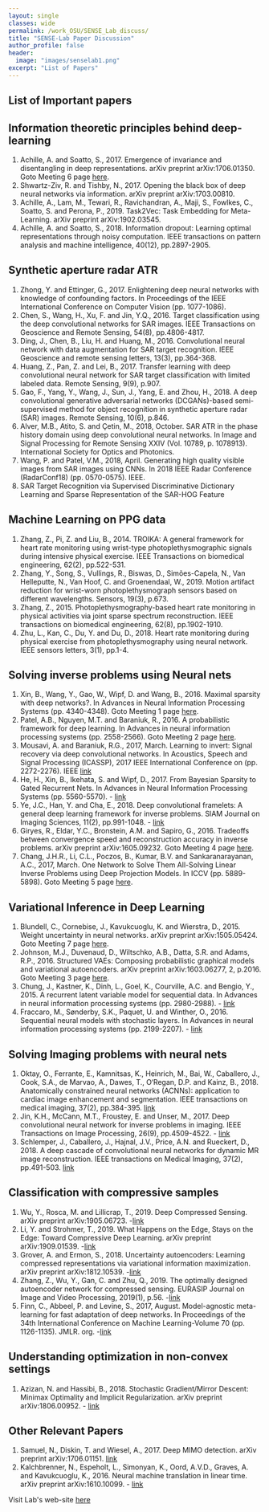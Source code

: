 ```yaml
---
layout: single
classes: wide
permalink: /work_OSU/SENSE_Lab_discuss/
title: "SENSE-Lab Paper Discussion"
author_profile: false
header:
  image: "images/senselab1.png"
excerpt: "List of Papers"
---
```

## List of Important papers



## Information theoretic principles behind deep-learning
1. Achille, A. and Soatto, S., 2017. Emergence of invariance and disentangling in deep representations. arXiv preprint arXiv:1706.01350. Goto Meeting 6 page [here](/Meeting_6_SU18/).
2. Shwartz-Ziv, R. and Tishby, N., 2017. Opening the black box of deep neural networks via information. arXiv preprint arXiv:1703.00810.
3. Achille, A., Lam, M., Tewari, R., Ravichandran, A., Maji, S., Fowlkes, C., Soatto, S. and Perona, P., 2019. Task2Vec: Task Embedding for Meta-Learning. arXiv preprint arXiv:1902.03545.
4. Achille, A. and Soatto, S., 2018. Information dropout: Learning optimal representations through noisy computation. IEEE transactions on pattern analysis and machine intelligence, 40(12), pp.2897-2905.

## Synthetic aperture radar ATR
1. Zhong, Y. and Ettinger, G., 2017. Enlightening deep neural networks with knowledge of confounding factors. In Proceedings of the IEEE International Conference on Computer Vision (pp. 1077-1086).
2. Chen, S., Wang, H., Xu, F. and Jin, Y.Q., 2016. Target classification using the deep convolutional networks for SAR images. IEEE Transactions on Geoscience and Remote Sensing, 54(8), pp.4806-4817.
3. Ding, J., Chen, B., Liu, H. and Huang, M., 2016. Convolutional neural network with data augmentation for SAR target recognition. IEEE Geoscience and remote sensing letters, 13(3), pp.364-368.
4. Huang, Z., Pan, Z. and Lei, B., 2017. Transfer learning with deep convolutional neural network for SAR target classification with limited labeled data. Remote Sensing, 9(9), p.907.
5. Gao, F., Yang, Y., Wang, J., Sun, J., Yang, E. and Zhou, H., 2018. A deep convolutional generative adversarial networks (DCGANs)-based semi-supervised method for object recognition in synthetic aperture radar (SAR) images. Remote Sensing, 10(6), p.846.
6. Alver, M.B., Atito, S. and Çetin, M., 2018, October. SAR ATR in the phase history domain using deep convolutional neural networks. In Image and Signal Processing for Remote Sensing XXIV (Vol. 10789, p. 1078913). International Society for Optics and Photonics.
7. Wang, P. and Patel, V.M., 2018, April. Generating high quality visible images from SAR images using CNNs. In 2018 IEEE Radar Conference (RadarConf18) (pp. 0570-0575). IEEE.
8. SAR Target Recognition via Supervised Discriminative Dictionary Learning and Sparse Representation of the SAR-HOG Feature

## Machine Learning on PPG data
1. Zhang, Z., Pi, Z. and Liu, B., 2014. TROIKA: A general framework for heart rate monitoring using wrist-type photoplethysmographic signals during intensive physical exercise. IEEE Transactions on biomedical engineering, 62(2), pp.522-531.
2. Zhang, Y., Song, S., Vullings, R., Biswas, D., Simões-Capela, N., Van Helleputte, N., Van Hoof, C. and Groenendaal, W., 2019. Motion artifact reduction for wrist-worn photoplethysmograph sensors based on different wavelengths. Sensors, 19(3), p.673.
3. Zhang, Z., 2015. Photoplethysmography-based heart rate monitoring in physical activities via joint sparse spectrum reconstruction. IEEE transactions on biomedical engineering, 62(8), pp.1902-1910.
4. Zhu, L., Kan, C., Du, Y. and Du, D., 2018. Heart rate monitoring during physical exercise from photoplethysmography using neural network. IEEE sensors letters, 3(1), pp.1-4.

## Solving inverse problems using Neural nets
1. Xin, B., Wang, Y., Gao, W., Wipf, D. and Wang, B., 2016. Maximal sparsity with deep networks?. In Advances in Neural Information Processing Systems (pp. 4340-4348). Goto Meeting 1 page [here](/Meeting_1_SU18/).
2. Patel, A.B., Nguyen, M.T. and Baraniuk, R., 2016. A probabilistic framework for deep learning. In Advances in neural information processing systems (pp. 2558-2566).  Goto Meeting 2 page [here](/Meeting_2_SU18/).
3. Mousavi, A. and Baraniuk, R.G., 2017, March. Learning to invert: Signal recovery via deep convolutional networks. In Acoustics, Speech and Signal Processing (ICASSP), 2017 IEEE International Conference on (pp. 2272-2276). IEEE [link](https://ieeexplore.ieee.org/stamp/stamp.jsp?arnumber=7952561)
4. He, H., Xin, B., Ikehata, S. and Wipf, D., 2017. From Bayesian Sparsity to Gated Recurrent Nets. In Advances in Neural Information Processing Systems (pp. 5560-5570). - [link](http://papers.nips.cc/paper/7139-from-bayesian-sparsity-to-gated-recurrent-nets.pdf)
5. Ye, J.C., Han, Y. and Cha, E., 2018. Deep convolutional framelets: A general deep learning framework for inverse problems. SIAM Journal on Imaging Sciences, 11(2), pp.991-1048. - [link](https://arxiv.org/pdf/1707.00372.pdf)
6. Giryes, R., Eldar, Y.C., Bronstein, A.M. and Sapiro, G., 2016. Tradeoffs between convergence speed and reconstruction accuracy in inverse problems. arXiv preprint arXiv:1605.09232. Goto Meeting 4 page [here](/Meeting_4_SU18/).
7. Chang, J.H.R., Li, C.L., Poczos, B., Kumar, B.V. and Sankaranarayanan, A.C., 2017, March. One Network to Solve Them All-Solving Linear Inverse Problems using Deep Projection Models. In ICCV (pp. 5889-5898). Goto Meeting 5 page [here](/Meeting_5_SU18/).

## Variational Inference in Deep Learning
1. Blundell, C., Cornebise, J., Kavukcuoglu, K. and Wierstra, D., 2015. Weight uncertainty in neural networks. arXiv preprint arXiv:1505.05424. Goto Meeting 7 page [here](/Meeting_7_SU18/).
2. Johnson, M.J., Duvenaud, D., Wiltschko, A.B., Datta, S.R. and Adams, R.P., 2016. Structured VAEs: Composing probabilistic graphical models and variational autoencoders. arXiv preprint arXiv:1603.06277, 2, p.2016. Goto Meeting 3 page [here](/Meeting_3_SU18/).
3. Chung, J., Kastner, K., Dinh, L., Goel, K., Courville, A.C. and Bengio, Y., 2015. A recurrent latent variable model for sequential data. In Advances in neural information processing systems (pp. 2980-2988).  - [link](https://arxiv.org/pdf/1506.02216.pdf)
4. Fraccaro, M., Sønderby, S.K., Paquet, U. and Winther, O., 2016. Sequential neural models with stochastic layers. In Advances in neural information processing systems (pp. 2199-2207).  - [link](http://papers.nips.cc/paper/6039-sequential-neural-models-with-stochastic-layers)

## Solving Imaging problems with neural nets
1. Oktay, O., Ferrante, E., Kamnitsas, K., Heinrich, M., Bai, W., Caballero, J., Cook, S.A., de Marvao, A., Dawes, T., O‘Regan, D.P. and Kainz, B., 2018. Anatomically constrained neural networks (ACNNs): application to cardiac image enhancement and segmentation. IEEE transactions on medical imaging, 37(2), pp.384-395. [link](https://arxiv.org/pdf/1705.08302.pdf)
2. Jin, K.H., McCann, M.T., Froustey, E. and Unser, M., 2017. Deep convolutional neural network for inverse problems in imaging. IEEE Transactions on Image Processing, 26(9), pp.4509-4522.  - [link](https://ieeexplore.ieee.org/stamp/stamp.jsp?tp=&arnumber=7949028&tag=1)
3. Schlemper, J., Caballero, J., Hajnal, J.V., Price, A.N. and Rueckert, D., 2018. A deep cascade of convolutional neural networks for dynamic MR image reconstruction. IEEE transactions on Medical Imaging, 37(2), pp.491-503. [link](https://arxiv.org/pdf/1704.02422.pdf)

## Classification with compressive samples
1. Wu, Y., Rosca, M. and Lillicrap, T., 2019. Deep Compressed Sensing. arXiv preprint arXiv:1905.06723. -[link](https://arxiv.org/pdf/1905.06723.pdf)
2. Li, Y. and Strohmer, T., 2019. What Happens on the Edge, Stays on the Edge: Toward Compressive Deep Learning. arXiv preprint arXiv:1909.01539. -[link](https://arxiv.org/pdf/1909.01539.pdf)
3. Grover, A. and Ermon, S., 2018. Uncertainty autoencoders: Learning compressed representations via variational information maximization. arXiv preprint arXiv:1812.10539. -[link](https://arxiv.org/pdf/1812.10539.pdf)
4. Zhang, Z., Wu, Y., Gan, C. and Zhu, Q., 2019. The optimally designed autoencoder network for compressed sensing. EURASIP Journal on Image and Video Processing, 2019(1), p.56. -[link](https://jivp-eurasipjournals.springeropen.com/articles/10.1186/s13640-019-0460-5)
5. Finn, C., Abbeel, P. and Levine, S., 2017, August. Model-agnostic meta-learning for fast adaptation of deep networks. In Proceedings of the 34th International Conference on Machine Learning-Volume 70 (pp. 1126-1135). JMLR. org. -[link](https://arxiv.org/pdf/1703.03400.pdf)


## Understanding optimization in non-convex settings
1. Azizan, N. and Hassibi, B., 2018. Stochastic Gradient/Mirror Descent: Minimax Optimality and Implicit Regularization. arXiv preprint arXiv:1806.00952.  - [link](https://arxiv.org/abs/1806.00952)

## Other Relevant Papers
1. Samuel, N., Diskin, T. and Wiesel, A., 2017. Deep MIMO detection. arXiv preprint arXiv:1706.01151. [link](https://arxiv.org/pdf/1706.01151.pdf)
2. Kalchbrenner, N., Espeholt, L., Simonyan, K., Oord, A.V.D., Graves, A. and Kavukcuoglu, K., 2016. Neural machine translation in linear time. arXiv preprint arXiv:1610.10099.  - [link](https://arxiv.org/pdf/1610.10099.pdf)

Visit Lab's web-site [here](http://www2.ece.ohio-state.edu/~ertine/)
